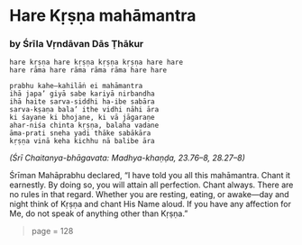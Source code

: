 # Hare Kṛṣṇa mahāmantra

### by Śrīla Vṛndāvan Dās Ṭhākur

    hare kṛṣṇa hare kṛṣṇa kṛṣṇa kṛṣṇa hare hare
    hare rāma hare rāma rāma rāma hare hare
    
    prabhu kahe—kahilāṅ ei mahāmantra
    ihā japa’ giyā sabe kariyā nirbandha
    ihā haite sarva-siddhi ha-ibe sabāra
    sarva-kṣaṇa bala’ ithe vidhi nāhi āra
    ki śayane ki bhojane, ki vā jāgaraṇe
    ahar-niśa chinta kṛṣṇa, balaha vadane
    āma-prati sneha yadi thāke sabākāra
    kṛṣṇa vinā keha kichhu nā balibe āra

*(Śrī Chaitanya-bhāgavata: Madhya-khaṇḍa, 23.76–8, 28.27–8)*

Śrīman Mahāprabhu declared, “I have told you all this mahāmantra. Chant it earnestly. By doing so, you will attain all perfection. Chant always. There are no rules in that regard. Whether you are resting, eating, or awake—day and night think of Kṛṣṇa and chant His Name aloud. If you have any affection for Me, do not speak of anything other than Kṛṣṇa.”


> page = 128
